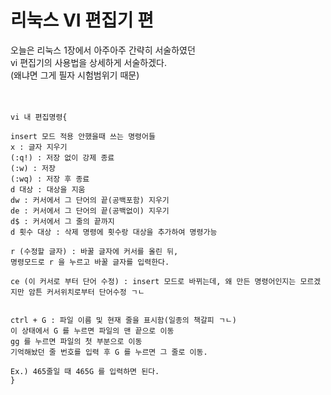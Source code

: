 # 리눅스 VI 편집기 편

오늘은 리눅스 1장에서 아주아주 간략히 서술하였던<br/>
vi 편집기의 사용법을 상세하게 서술하겠다.<br/>
(왜냐면 그게 필자 시험범위기 때문)<br/>
<br/>
<br/>

```
vi 내 편집명령{

insert 모드 적용 안했을때 쓰는 명령어들
x : 글자 지우기
(:q!) : 저장 없이 강제 종료
(:w) : 저장
(:wq) : 저장 후 종료
d 대상 : 대상을 지움
dw : 커서에서 그 단어의 끝(공백포함) 지우기
de : 커서에서 그 단어의 끝(공백없이) 지우기
d$ : 커서에서 그 줄의 끝까지
d 횟수 대상 : 삭제 명령에 횟수랑 대상을 추가하여 명령가능

r (수정할 글자) : 바꿀 글자에 커서를 올린 뒤,
명령모드로 r 을 누르고 바꿀 글자를 입력한다.

ce (이 커서로 부터 단어 수정) : insert 모드로 바뀌는데, 왜 만든 명령어인지는 모르겠지만 암튼 커서위치로부터 단어수정 ㄱㄴ


ctrl + G : 파일 이름 및 현재 줄을 표시함(일종의 책갈피 ㄱㄴ)
이 상태에서 G 를 누르면 파일의 맨 끝으로 이동
gg 를 누르면 파일의 첫 부분으로 이동
기억해놨던 줄 번호를 입력 후 G 를 누르면 그 줄로 이동.

Ex.) 465줄일 때 465G 를 입력하면 된다.
}

```











